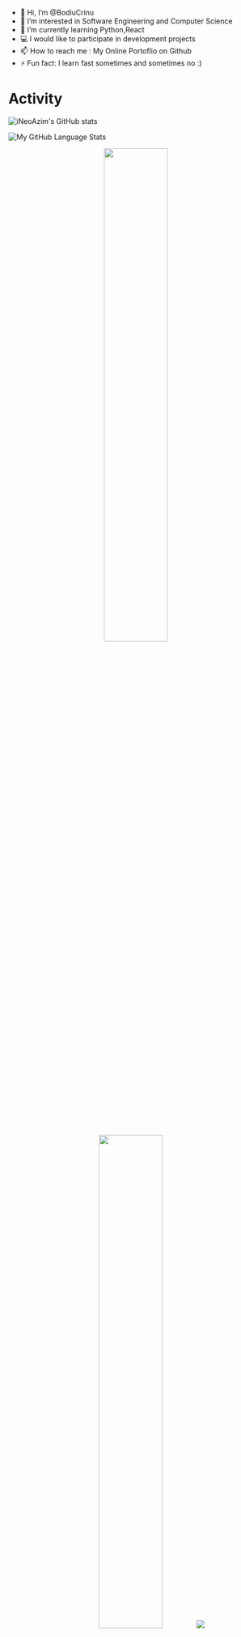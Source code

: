 - 👋 Hi, I’m @BodiuCrinu
- 👀 I’m interested in Software Engineering and Computer Science
- 🌱 I’m currently learning Python,React
- 💻 I would like to participate in development projects
- 📫 How to reach me : My Online Portoflio on Github
- ⚡ Fun fact: I learn fast sometimes and sometimes no :)

# Activity
![iNeoAzim's GitHub stats](https://github-readme-stats.vercel.app/api?username=iNeoAzim&show_icons=true&theme=radical)

![My GitHub Language Stats](https://github-readme-stats.vercel.app/api/top-langs/?username=iNeoAzim&theme=tokyonight)

<p align="center">
  <img height="50%" width="auto" src ="https://github-readme-stats.vercel.app/api?username=iNeoAzim&show_icons=true&count_private=true&theme=darcula&hide_border=true&hide=issues,contribs&bg_color=00000000">
  <img height="50%" width="auto" src ="https://github-readme-stats.vercel.app/api/top-langs/?username=iNeoAzim&layout=compact&hide_border=true&theme=darcula&bg_color=00000000&langs_count=6&hide=jupyter%20notebook,tex,css,php&exclude_repo=Pacman-AI">
  <img src ="https://github-readme-streak-stats.herokuapp.com?user=iNeoAzim&theme=darcula&hide_border=true&background=FFFFFF00">
  <br>
  <br>
  <a href="https://www.buymeacoffee.com/kp2rkx67nju"> <img align="center" src="https://cdn.buymeacoffee.com/buttons/v2/default-orange.png" height="50" width="210" alt="crinuBodiu" /></a>
</p>

<br />
<a href="https://www.google.com/search?q=Crinu+Bodiu">
  <table align="left">
      <tr>
          <td>
            😊&nbsp;&nbsp;Learn more about me!
          </td>
      </tr>
  </table>
</a>
<a href="https://linktree.com/crinu_bodiu">
  <table align="right">
      <tr>
          <td>
            🌐 &nbsp;&nbsp;Explore my blog!
          </td>
      </tr>
  </table>
</a>

<!---
iNeoAzim/iNeoAzim is a ✨ special ✨ repository because its `README.md` (this file) appears on your GitHub profile.
You can click the Preview link to take a look at your changes.
--->
